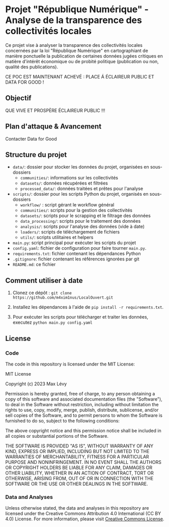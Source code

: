 # Projet "République Numérique" - Analyse de la transparence des collectivités locales

Ce projet vise à analyser la transparence des collectivités locales concernées par la loi "République Numérique" en cartographiant de manière ponctuelle la publication de certaines données jugées critiques en matière d'intérêt économique ou de probité politique (publication ou non, qualité des publications).

CE POC EST MAINTENANT ACHEVÉ : PLACE Á ÉCLAIREUR PUBLIC ET DATA FOR GOOD !

## Objectif

QUE VIVE ET PROSPÈRE ÉCLAIREUR PUBLIC !!!

## Plan d'attaque & Avancement

Contacter Data for Good

## Structure du projet

- `data/`: dossier pour stocker les données du projet, organisées en sous-dossiers
    - `communities/`: informations sur les collectivités
    - `datasets/`: données récupérées et filtrées
    - `processed_data/`: données traitées et prêtes pour l'analyse
- `scripts/`: dossier pour les scripts Python du projet, organisés en sous-dossiers
    - `workflow/` : script gérant le workflow général
    - `communities/`: scripts pour la gestion des collectivités
    - `datasets/`: scripts pour le scrapping et le filtrage des données
    - `data_processing/`: scripts pour le traitement des données
    - `analysis/`: scripts pour l'analyse des données (vide à date)
    - `loaders/`: scripts de téléchargement de fichiers 
    - `utils/`: scripts utilitaires et helpers
- `main.py`: script principal pour exécuter les scripts du projet
- `config.yaml`: fichier de configuration pour faire tourner `main.py`.
- `requirements.txt`: fichier contenant les dépendances Python
 - `.gitignore`: fichier contenant les références ignorées par git
- `README.md`: ce fichier


## Comment utiliser à date

1. Clonez ce dépôt : `git clone https://github.com/m4xim1nus/LocalOuvert.git`

2. Installez les dépendances à l'aide de `pip install -r requirements.txt`.

3. Pour exécuter les scripts pour télécharger et traiter les données, executez ` python main.py config.yaml `


## License

### Code

The code in this repository is licensed under the MIT License:

MIT License

Copyright (c) 2023 Max Lévy

Permission is hereby granted, free of charge, to any person obtaining a copy of this software and associated documentation files (the "Software"), to deal in the Software without restriction, including without limitation the rights to use, copy, modify, merge, publish, distribute, sublicense, and/or sell copies of the Software, and to permit persons to whom the Software is furnished to do so, subject to the following conditions:

The above copyright notice and this permission notice shall be included in all copies or substantial portions of the Software.

THE SOFTWARE IS PROVIDED "AS IS", WITHOUT WARRANTY OF ANY KIND, EXPRESS OR IMPLIED, INCLUDING BUT NOT LIMITED TO THE WARRANTIES OF MERCHANTABILITY, FITNESS FOR A PARTICULAR PURPOSE AND NONINFRINGEMENT. IN NO EVENT SHALL THE AUTHORS OR COPYRIGHT HOLDERS BE LIABLE FOR ANY CLAIM, DAMAGES OR OTHER LIABILITY, WHETHER IN AN ACTION OF CONTRACT, TORT OR OTHERWISE, ARISING FROM, OUT OF OR IN CONNECTION WITH THE SOFTWARE OR THE USE OR OTHER DEALINGS IN THE SOFTWARE.

### Data and Analyses

Unless otherwise stated, the data and analyses in this repository are licensed under the Creative Commons Attribution 4.0 International (CC BY 4.0) License. For more information, please visit [Creative Commons License](https://creativecommons.org/licenses/by/4.0/).